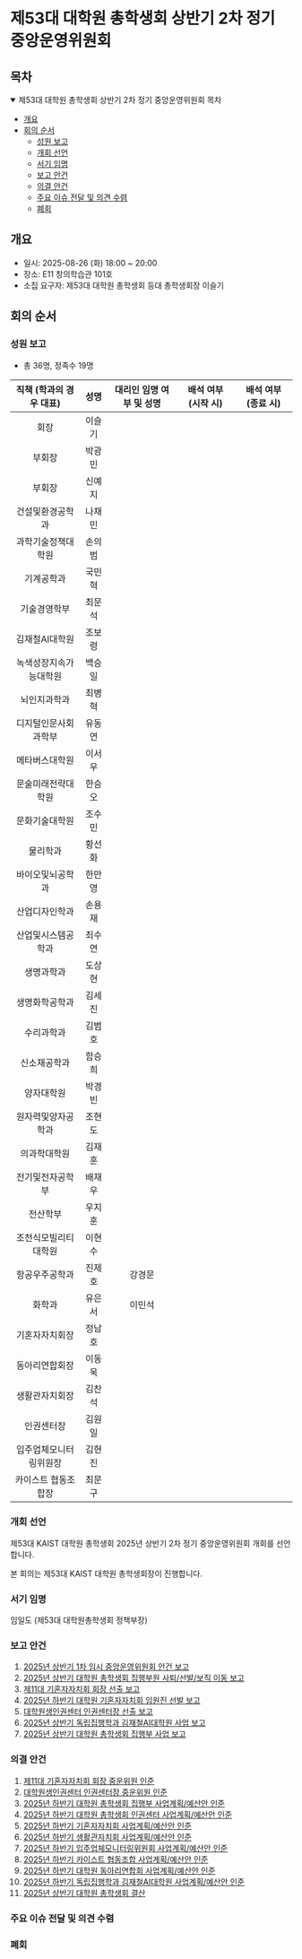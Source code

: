 제53대 대학원 총학생회 상반기 2차 정기 중앙운영위원회
===

## 목차
<details open>
<summary>제53대 대학원 총학생회 상반기 2차 정기 중앙운영위원회 목차</summary>
  
- [개요](#개요) 
- [회의 순서](#회의-순서) 
	- [성원 보고](#성원-보고) 
	- [개회 선언](#개회-선언) 
	- [서기 임명](#서기-임명) 
	- [보고 안건](#보고-안건) 
	- [의결 안건](#의결-안건) 
	- [주요 이슈 전달 및 의견 수렴](#주요-이슈-전달-및-의견-수렴) 
	- [폐회](#폐회) 
</details>

## 개요
- 일시: 2025-08-26 (화) 18:00 ~ 20:00
- 장소: E11 창의학습관 101호
- 소집 요구자: 제53대 대학원 총학생회 등대 총학생회장 이슬기

## 회의 순서
### 성원 보고
- 총 36명, 정족수 19명

| 직책 (학과의 경우 대표) | 성명 | 대리인 임명 여부 및 성명 | 배석 여부 (시작 시) | 배석 여부 (종료 시) |
|:---:|:---:|:---:|:---:|:---:|
| 회장 | 이슬기 |  | 
| 부회장 | 박광민 |  | 
| 부회장 | 신예지 |  |
| 건설및환경공학과 | 나채민 |  | 
| 과학기술정책대학원 | 손의범 |  | 
| 기계공학과 | 국민혁 |   | 
| 기술경영학부 | 최문석 |  | 
| 김재철AI대학원 | 조보령 |   |
| 녹색성장지속가능대학원 | 백승일 |  | 
| 뇌인지과학과 | 최병혁 |  | 
| 디지털인문사회과학부 | 유동연 |  | 
| 메타버스대학원 | 이서우 |   | 
| 문술미래전략대학원 | 한승오 |   | 
| 문화기술대학원 | 조수민 |  | 
| 물리학과 | 황선화 |  | 
| 바이오및뇌공학과 | 한만영 |  | 
| 산업디자인학과 | 손용재 |   | 
| 산업및시스템공학과 | 최수연 |  | 
| 생명과학과 | 도상현 |  | 
| 생명화학공학과 | 김세진 |   | 
| 수리과학과 | 김범호 |  | 
| 신소재공학과 | 함승희 |  |
| 양자대학원 | 박경빈 |   | 
| 원자력및양자공학과 | 조현도 |   | 
| 의과학대학원 | 김재훈 |  |  
| 전기및전자공학부 | 배재우 |   |  
| 전산학부 | 우지훈 |   | 
| 조천식모빌리티대학원 | 이현수 |  |  
| 항공우주공학과 | 진제호 | 강경문 |  
| 화학과 | 유은서 | 이민석 |  
| 기혼자자치회장 | 정남호 |   |  
| 동아리연합회장 | 이동욱 |  | 
| 생활관자치회장 | 김찬석 |  | 
| 인권센터장 | 김원일 |  |  
| 입주업체모니터링위원장 | 김현진 |  | 
| 카이스트 협동조합장 | 최문구 |   | 

### 개회 선언
제53대 KAIST 대학원 총학생회 2025년 상반기 2차 정기 중앙운영위원회 개회를 선언합니다. 

본 회의는 제53대 KAIST 대학원 총학생회장이 진행합니다.

### 서기 임명
임일도 (제53대 대학원총학생회 정책부장)

### 보고 안건
1. [2025년 상반기 1차 임시 중앙운영위원회 안건 보고](보고안건/2025년-상반기-1차-임시중앙운영위원회-의결안건보고.md)
2. [2025년 상반기 대학원 총학생회 집행부원 사퇴/선발/보직 이동 보고](보고안건/집행부원변경.md)
3. [제11대 기혼자자치회 회장 선출 보고](보고안건/제11대_기혼자자치회_회장_선출보고.md)
4. [2025년 하반기 대학원 기혼자자치회 임원진 선발 보고](보고안건/2025년-하반기-대학원-기혼자자치회-임원진-선발보고.md)
5. [대학원생인권센터 인권센터장 선출 보고](보고안건/대학원생인권센터-인권센터장-선출.md)
6. [2025년 상반기 독립집행학과 김재철AI대학원 사업 보고](보고안건/김재철AI대학원-사업보고서.md)
7. [2025년 상반기 대학원 총학생회 집행부 사업 보고](보고안건/집행부사업보고서.md)

### 의결 안건
1. [제11대 기혼자자치회 회장 중운위원 인준](의결안건/제11대-기혼자자치회-회장-중운위원-인준.md)
2. [대학원생인권센터 인권센터장 중운위원 인준](의결안건/대학원생인권센터-인권센터장-중운위원-선출.md)
3. [2025년 하반기 대학원 총학생회 집행부 사업계획/예산안 인준](의결안건/집행부-계획서-예산안.md)
4. [2025년 하반기 대학원 총학생회 인권센터 사업계획/예산안 인준](의결안건/인권센터사업계획예산안.md)
5. [2025년 하반기 기혼자자치회 사업계획/예산안 인준](의결안건/2025년-하반기-기혼자자치회-사업계획-예산안-인준.md)
6. [2025년 하반기 생활관자치회 사업계획/예산안 인준](의결안건/생자회-2025사업계획.md)
7. [2025년 하반기 입주업체모니터링위원회 사업계획/예산안 인준](의결안건/입주업체모니터링위원회-2025년-하반기-사업계획서.md)
8. [2025년 하반기 카이스트 협동조합 사업계획/예산안 인준](의결안건/R-agenda06_2025_2R.md)
9. [2025년 하반기 대학원 동아리연합회 사업계획/예산안 인준](의결안건/동연_사업계획.md)
10. [2025년 하반기 독립집행학과 김재철AI대학원 사업계획/예산안 인준](의결안건/2025-하반기-김재철AI대학원-사업계획서.md)
11. [2025년 상반기 대학원 총학생회 결산](의결안건/학생회계결산.md)


### 주요 이슈 전달 및 의견 수렴

   
### 폐회
